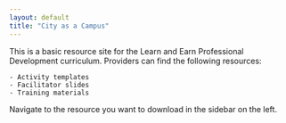 ```yaml
---
layout: default
title: "City as a Campus"
---
```


This is a basic resource site for the Learn and Earn Professional Development curriculum. Providers can find the following resources:

	- Activity templates
	- Facilitator slides
	- Training materials

Navigate to the resource you want to download in the sidebar on the left.
